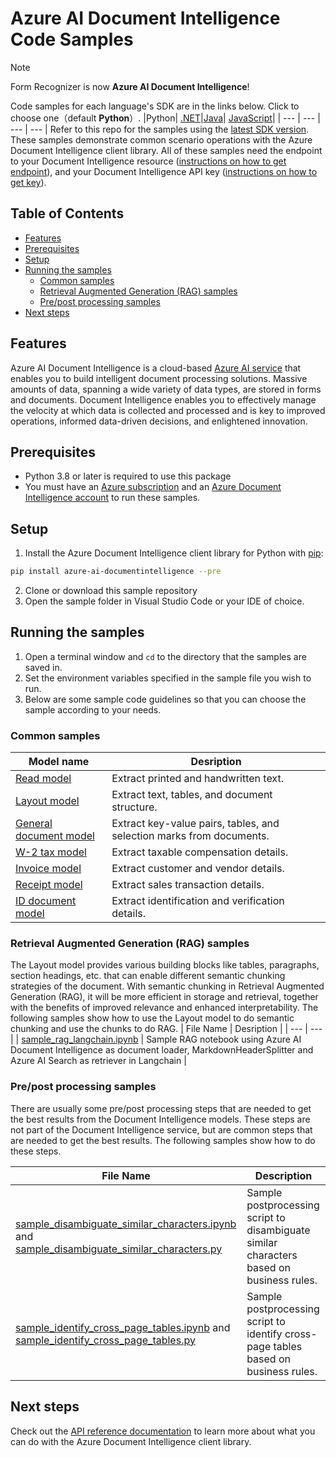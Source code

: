 # Azure AI Document Intelligence Code Samples

> [!NOTE]
> Form Recognizer is now **Azure AI Document Intelligence**!



Code samples for each language's SDK are in the links below. Click to choose one（default **Python**）.
|Python| [.NET](https://github.com/Azure/azure-sdk-for-net/tree/main/sdk/documentintelligence/Azure.AI.DocumentIntelligence)|[Java](https://github.com/Azure/azure-sdk-for-java/tree/main/sdk/documentintelligence/azure-ai-documentintelligence)| [JavaScript](https://github.com/Azure/azure-sdk-for-js/tree/main/sdk/documentintelligence/ai-document-intelligence-rest)|
| --- | --- | --- | --- |
Refer to this repo for the samples using the [latest SDK version](https://learn.microsoft.com/python/api/overview/azure/ai-documentintelligence-readme?view=azure-python-preview&preserve-view=true).
These samples demonstrate common scenario operations with the Azure Document Intelligence client library.
All of these samples need the endpoint to your Document Intelligence resource ([instructions on how to get endpoint][get-endpoint-instructions]), and your Document Intelligence API key ([instructions on how to get key][get-key-instructions]).

## Table of Contents

- [Features](#features)
- [Prerequisites](#prerequisites)
- [Setup](#setup)
- [Running the samples](#running-the-samples)
  - [Common samples](#common-samples)
  - [Retrieval Augmented Generation (RAG) samples](#retrieval-augmented-generation-rag-samples)
  - [Pre/post processing samples](#prepost-processing-samples)
- [Next steps](#next-steps)




## Features
Azure AI Document Intelligence is a cloud-based [Azure AI service](https://learn.microsoft.com/en-us/azure/ai-services/?view=doc-intel-4.0.0) that enables you to build intelligent document processing solutions. Massive amounts of data, spanning a wide variety of data types, are stored in forms and documents. Document Intelligence enables you to effectively manage the velocity at which data is collected and processed and is key to improved operations, informed data-driven decisions, and enlightened innovation.

## Prerequisites
* Python 3.8 or later is required to use this package
* You must have an [Azure subscription][azure_subscription]  and an [Azure Document Intelligence account][azure_document_intelligence_account] to run these samples.

## Setup

1. Install the Azure Document Intelligence client library for Python with [pip][pip]:

```bash
pip install azure-ai-documentintelligence --pre
```

2. Clone or download this sample repository
3. Open the sample folder in Visual Studio Code or your IDE of choice.

## Running the samples

1. Open a terminal window and `cd` to the directory that the samples are saved in.
2. Set the environment variables specified in the sample file you wish to run.
3. Below are some sample code guidelines so that you can choose the sample according to your needs.

### Common samples
|     Model name    |       Desription      | 
| --- | --- |
|[Read model](https://github.com/Azure/azure-sdk-for-python/blob/main/sdk/documentintelligence/azure-ai-documentintelligence/samples/sample_analyze_read.py)   |Extract printed and handwritten text.|  
|[Layout model](https://github.com/Azure/azure-sdk-for-python/blob/main/sdk/documentintelligence/azure-ai-documentintelligence/samples/sample_analyze_layout.py)   |Extract text, tables, and document structure.|
|[ General document model](https://github.com/Azure/azure-sdk-for-python/blob/main/sdk/documentintelligence/azure-ai-documentintelligence/samples/sample_analyze_general_documents.py)   |Extract key-value pairs, tables, and selection marks from documents.|
|[W-2 tax model](https://github.com/Azure/azure-sdk-for-python/blob/main/sdk/documentintelligence/azure-ai-documentintelligence/samples/sample_analyze_tax_us_w2.py)   |Extract taxable compensation details.|
|[Invoice model](https://github.com/Azure/azure-sdk-for-python/blob/main/sdk/documentintelligence/azure-ai-documentintelligence/samples/sample_analyze_invoices.py)   |Extract customer and vendor details.|
|[Receipt model](https://github.com/Azure/azure-sdk-for-python/blob/main/sdk/documentintelligence/azure-ai-documentintelligence/samples/sample_analyze_receipts.py)   |Extract sales transaction details.|
|[ID document model](https://github.com/Azure/azure-sdk-for-python/blob/main/sdk/documentintelligence/azure-ai-documentintelligence/samples/sample_analyze_identity_documents.py)   |Extract identification  and verification details.|


### Retrieval Augmented Generation (RAG) samples
The Layout model provides various building blocks like tables, paragraphs, section headings, etc. that can enable different semantic chunking strategies of the document. With semantic chunking in Retrieval Augmented Generation (RAG), it will be more efficient in storage and retrieval, together with the benefits of improved relevance and enhanced interpretability. The following samples show how to use the Layout model to do semantic chunking and use the chunks to do RAG.
|     File Name    |       Desription      | 
| --- | --- |
| [sample_rag_langchain.ipynb](Python/sample_rag_langchain.ipynb) | Sample RAG notebook using Azure AI Document Intelligence as document loader, MarkdownHeaderSplitter and Azure AI Search as retriever in Langchain |

### Pre/post processing samples

There are usually some pre/post processing steps that are needed to get the best results from the Document Intelligence models. These steps are not part of the Document Intelligence service, but are common steps that are needed to get the best results. The following samples show how to do these steps.

| File Name | Description |
| --- | --- |
| [sample_disambiguate_similar_characters.ipynb](Python/sample_disambiguate_similar_characters.ipynb) and [sample_disambiguate_similar_characters.py](Python/sample_disambiguate_similar_characters.py) | Sample postprocessing script to disambiguate similar characters based on business rules. |
| [sample_identify_cross_page_tables.ipynb](Python/sample_identify_cross_page_tables.ipynb) and [sample_identify_cross_page_tables.py](Python/sample_identify_cross_page_tables.py) | Sample postprocessing script to identify cross-page tables based on business rules. |





## Next steps

Check out the [API reference documentation][python-di-ref-docs] to learn more about
what you can do with the Azure Document Intelligence client library.


[azure_identity]: https://github.com/Azure/azure-sdk-for-python/tree/main/sdk/identity/azure-identity

[pip]: https://pypi.org/project/pip/
[azure_subscription]: https://azure.microsoft.com/free/
[azure_document_intelligence_account]: https://docs.microsoft.com/azure/cognitive-services/cognitive-services-apis-create-account?tabs=singleservice%2Cwindows
[azure_identity_pip]: https://pypi.org/project/azure-identity/
[python-di-ref-docs]: https://aka.ms/azsdk/python/documentintelligence/docs
[get-endpoint-instructions]: https://github.com/Azure/azure-sdk-for-python/blob/main/sdk/documentintelligence/azure-ai-documentintelligence/README.md#get-the-endpoint
[get-key-instructions]: https://github.com/Azure/azure-sdk-for-python/blob/main/sdk/documentintelligence/azure-ai-documentintelligence/README.md#get-the-api-key
[changelog]: https://github.com/Azure/azure-sdk-for-python/blob/main/sdk/documentintelligence/azure-ai-documentintelligence/CHANGELOG.md


[sample_path]: https://github.com/Azure/azure-sdk-for-python/blob/main/sdk/documentintelligence/azure-ai-documentintelligence/samples